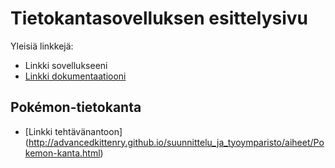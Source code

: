 # Tietokantasovelluksen esittelysivu

Yleisiä linkkejä:

* Linkki sovellukseeni
* [Linkki dokumentaatiooni](https://github.com/Maerus/tsoha/blob/master/Tsoha-Bootstrap-master/doc/dokumentaatio.pdf)

## Pokémon-tietokanta

* [Linkki tehtävänantoon] (http://advancedkittenry.github.io/suunnittelu_ja_tyoymparisto/aiheet/Pokemon-kanta.html)
